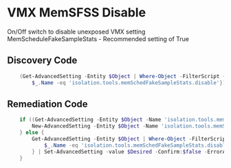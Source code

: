 # VMX MemSFSS Disable
On/Off switch to disable unexposed VMX setting MemScheduleFakeSampleStats - Recommended setting of True
## Discovery Code
```powershell
    (Get-AdvancedSetting -Entity $Object | Where-Object -FilterScript {
        $_.Name -eq 'isolation.tools.memSchedFakeSampleStats.disable'}).Value
```

## Remediation Code
```powershell
    if ((Get-AdvancedSetting -Entity $Object -Name 'isolation.tools.memSchedFakeSampleStats.disable') -eq $null) {
        New-AdvancedSetting -Entity $Object -Name 'isolation.tools.memSchedFakeSampleStats.disable' -Value $Desired -Confirm:$false -ErrorAction Stop
    } else {
        Get-AdvancedSetting -Entity $Object | Where-Object -FilterScript {
            $_.Name -eq 'isolation.tools.memSchedFakeSampleStats.disable'
        } | Set-AdvancedSetting -value $Desired -Confirm:$false -ErrorAction Stop
    }
```
